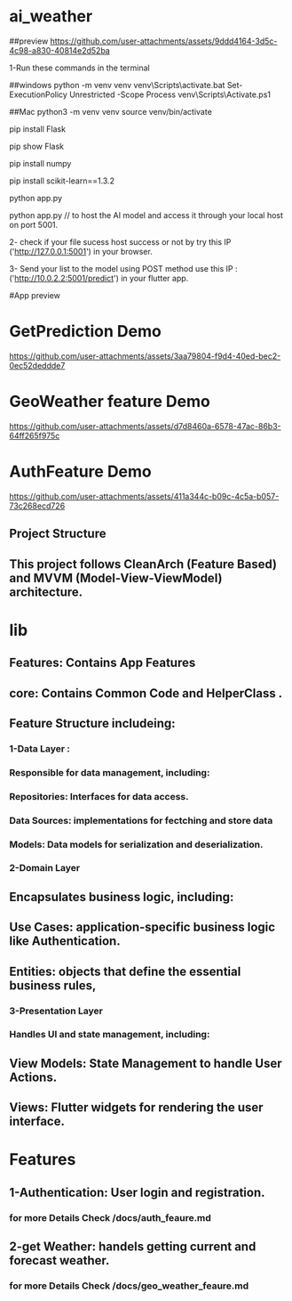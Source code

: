 
# ai_weather
##preview
https://github.com/user-attachments/assets/9ddd4164-3d5c-4c98-a830-40814e2d52ba


1-Run these commands in the terminal

##windows
python -m venv venv
venv\Scripts\activate.bat
Set-ExecutionPolicy Unrestricted -Scope Process
venv\Scripts\Activate.ps1

##Mac
python3 -m venv venv
source venv/bin/activate

pip install Flask

pip show Flask

pip install numpy

pip install scikit-learn==1.3.2

python app.py

python app.py // to host the AI model and access it through your local host on port 5001.

2- check if your file sucess host success or not by try this IP ('http://127.0.0.1:5001') in your browser.

3- Send your list to the model using POST method use this IP : ('http://10.0.2.2:5001/predict') in your flutter app.

#App preview

# GetPrediction Demo
https://github.com/user-attachments/assets/3aa79804-f9d4-40ed-bec2-0ec52deddde7
# GeoWeather feature Demo


https://github.com/user-attachments/assets/d7d8460a-6578-47ac-86b3-64ff265f975c


# AuthFeature Demo
https://github.com/user-attachments/assets/411a344c-b09c-4c5a-b057-73c268ecd726
## Project Structure
## This project follows CleanArch (Feature Based) and MVVM (Model-View-ViewModel) architecture.

# lib
## Features: Contains App Features
## core: Contains Common Code and HelperClass .

## Feature Structure includeing:
###  1-Data Layer :
### Responsible for data management, including:
### Repositories: Interfaces for data access.






### Data Sources: implementations for fectching and store data



### Models: Data models for serialization and deserialization.

### 2-Domain Layer
## Encapsulates business logic, including:
## Use Cases: application-specific business logic like Authentication.
## Entities:  objects that define the essential business rules, 

### 3-Presentation Layer
### Handles UI and state management, including:
## View Models: State Management to handle User Actions.
## Views: Flutter widgets for rendering the user interface.

# Features
## 1-Authentication: User login and registration.
### for more Details Check /docs/auth_feaure.md

## 2-get Weather: handels getting current and forecast weather.
### for more Details Check /docs/geo_weather_feaure.md





